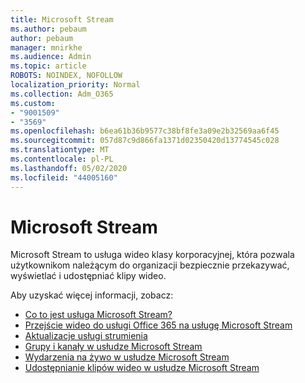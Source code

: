 ```yaml
---
title: Microsoft Stream
ms.author: pebaum
author: pebaum
manager: mnirkhe
ms.audience: Admin
ms.topic: article
ROBOTS: NOINDEX, NOFOLLOW
localization_priority: Normal
ms.collection: Adm_O365
ms.custom:
- "9001509"
- "3569"
ms.openlocfilehash: b6ea61b36b9577c38bf8fe3a09e2b32569aa6f45
ms.sourcegitcommit: 057d87c9d866fa1371d02350420d13774545c028
ms.translationtype: MT
ms.contentlocale: pl-PL
ms.lasthandoff: 05/02/2020
ms.locfileid: "44005160"
---
```

# <a name="microsoft-stream"></a>Microsoft Stream

Microsoft Stream to usługa wideo klasy korporacyjnej, która pozwala użytkownikom należącym do organizacji bezpiecznie przekazywać, wyświetlać i udostępniać klipy wideo. 

Aby uzyskać więcej informacji, zobacz:

- [Co to jest usługa Microsoft Stream?](https://docs.microsoft.com/stream/overview)
- [Przejście wideo do usługi Office 365 na usługę Microsoft Stream](https://docs.microsoft.com/stream/migrate-from-office-365)
- [Aktualizacje usługi strumienia](https://techcommunity.microsoft.com/t5/microsoft-stream-service-updates/bd-p/StreamAnnouncements)
- [Grupy i kanały w usłudze Microsoft Stream](https://docs.microsoft.com/stream/groups-channels-organization)
- [Wydarzenia na żywo w usłudze Microsoft Stream](https://docs.microsoft.com/stream/live-event-overview)
- [Udostępnianie klipów wideo w usłudze Microsoft Stream](https://docs.microsoft.com/stream/portal-share-video)
